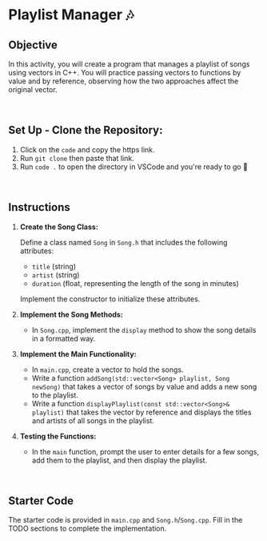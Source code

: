 # Playlist Manager 🎶

## Objective
In this activity, you will create a program that manages a playlist of songs using vectors in C++. You will practice passing vectors to functions by value and by reference, observing how the two approaches affect the original vector.

<br>

## Set Up - Clone the Repository:
1. Click on the `code` and copy the https link.
2. Run `git clone` then paste that link.
3. Run `code .` to open the directory in VSCode and you're ready to go 🙂

<br>

## Instructions
1. **Create the Song Class:**
   
   Define a class named `Song` in `Song.h` that includes the following attributes:
   - `title` (string)
   - `artist` (string)
   - `duration` (float, representing the length of the song in minutes)

   Implement the constructor to initialize these attributes.


2. **Implement the Song Methods:**
   - In `Song.cpp`, implement the `display` method to show the song details in a formatted way.

4. **Implement the Main Functionality:**
   - In `main.cpp`, create a vector to hold the songs.
   - Write a function `addSong(std::vector<Song> playlist, Song newSong)` that takes a vector of songs by value and adds a new song to the playlist.
   - Write a function `displayPlaylist(const std::vector<Song>& playlist)` that takes the vector by reference and displays the titles and artists of all songs in the playlist.

5. **Testing the Functions:**
   - In the `main` function, prompt the user to enter details for a few songs, add them to the playlist, and then display the playlist.

<br>

## Starter Code
The starter code is provided in `main.cpp` and `Song.h`/`Song.cpp`. Fill in the TODO sections to complete the implementation.
